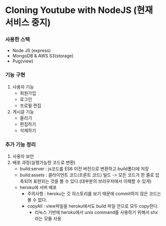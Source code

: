 # Cloning Youtube with NodeJS (현재 서비스 중지)

### 사용한 스택

- Node JS (express)
- MongoDB & AWS S3(storage)
- Pug(view)

### 기능 구현

1. 사용자 기능
   - 회원가입
   - 로그인
   - 프로필 편집
2. 게시글 기능
   - 올리기
   - 편집하기
   - 삭제하기

### 추가 기능 정리

1. 사용자 보안
2. 배포 과정(실행가능한 코드로 변환)
   - build:server : js코드를 ES6 이전 버전으로 변환하고 build폴더에 저장
   - build:assets : 클라이언트 코드(프론트 코드) 빌드 -> 모든 코드가 한 줄로 압축되어 표현되는 것을 볼 수 있다.(대부분의 브라우저에서 이해할 수 있게)
   - heroku에 서버 배포
     - 주의사항 : heroku는 깃 히스토리를 보기 때문에 commit하지 않은 코드는 볼 수 없다.
     - copyAll : view파일을 heroku에서도 build 파일 안으로 모두 copy한다.
       - 리눅스 기반에 heroku에서 unix command를 사용하기 위해서 shx라는 모듈 사용
